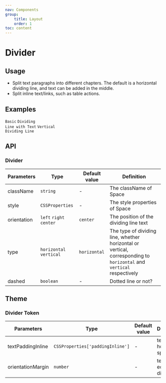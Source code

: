 ```yaml
---
nav: Components
group: 
    title: Layout
    order: 1
toc: content
---
```


# Divider

## Usage

- Split text paragraphs into different chapters. The default is a horizontal dividing line, and text can be added in the middle.
- Split inline text/links, such as table actions.

## Examples

<code src="../../packages/ui/examples/divider/basic.tsx" description="Split text paragraphs in different chapters. The default is horizontal dividing lines, and dotted lines are supported.">Basic</code>
<code src="../../packages/ui/examples/divider/orientation.tsx" description="Specify the position of the dividing line text through orientation.">Dividing Line with Text</code>
<code src="../../packages/ui/examples/divider/vertical.tsx" description='Use type="vertical" to set a vertical dividing line within the row.'>Vertical Dividing Line</code>




## API

### Divider

| **Parameters** | **Type** | **Default value** | **Definition** |
| --- | --- | --- | --- |
| className | `string`              | -        | The className of Space       |
| style     | `CSSProperties`       | -        | The style properties of Space	        |
| orientation     | `left` `right` `center`	       | `center`       | The position of the dividing line text		    |
| type     | `horizontal` `vertical`  | `horizontal`        | The type of dividing line, whether horizontal or vertical, corresponding to `horizontal` and `vertical` respectively	    |
| dashed     | `boolean`       | -        | Dotted line or not?	    |

## Theme

### Divider Token

| **Parameters** | **Type** | **Default value** | **Definition** |
| --- | --- | --- | --- |
| textPaddingInline | `CSSProperties['paddingInline']`              | -        | text horizontal spacing       |
| orientationMargin | `number`              | -        | text-edge distance       |


